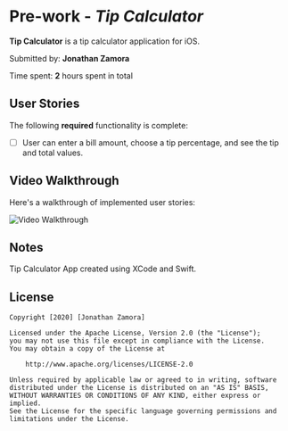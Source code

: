 # Pre-work - *Tip Calculator*

**Tip Calculator** is a tip calculator application for iOS.

Submitted by: **Jonathan Zamora**

Time spent: **2** hours spent in total

## User Stories

The following **required** functionality is complete:

* [ ] User can enter a bill amount, choose a tip percentage, and see the tip and total values.

## Video Walkthrough

Here's a walkthrough of implemented user stories:

<img src='http://g.recordit.co/1r97FlLcyQ.gif' title='Tip Calculator Walkthrough' width='' alt='Video Walkthrough' />

## Notes

Tip Calculator App created using XCode and Swift.


## License

    Copyright [2020] [Jonathan Zamora]

    Licensed under the Apache License, Version 2.0 (the "License");
    you may not use this file except in compliance with the License.
    You may obtain a copy of the License at

        http://www.apache.org/licenses/LICENSE-2.0

    Unless required by applicable law or agreed to in writing, software
    distributed under the License is distributed on an "AS IS" BASIS,
    WITHOUT WARRANTIES OR CONDITIONS OF ANY KIND, either express or implied.
    See the License for the specific language governing permissions and
    limitations under the License.
